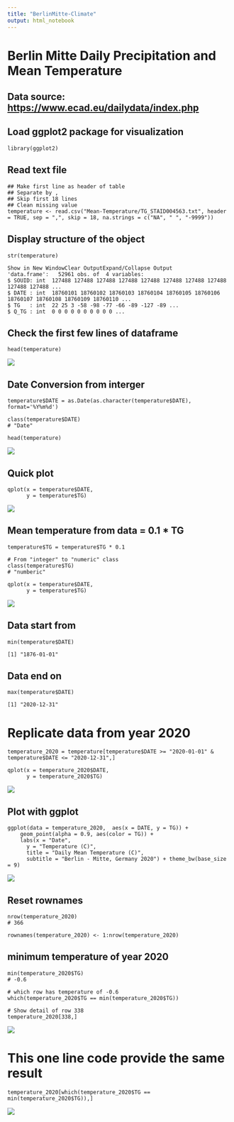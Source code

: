 ```yaml
---
title: "BerlinMitte-Climate"
output: html_notebook
---
```


# Berlin Mitte Daily Precipitation and Mean Temperature
## Data source: <https://www.ecad.eu/dailydata/index.php>

## Load ggplot2 package for visualization
```{r}
library(ggplot2)
```

## Read text file
```{r}
## Make first line as header of table
## Separate by ,
## Skip first 18 lines
## Clean missing value
temperature <- read.csv("Mean-Temperature/TG_STAID004563.txt", header = TRUE, sep = ",", skip = 18, na.strings = c("NA", " ", "-9999"))
```

## Display structure of the object
```{r}
str(temperature)
```
    Show in New WindowClear OutputExpand/Collapse Output
    'data.frame':	52961 obs. of  4 variables:
    $ SOUID: int  127488 127488 127488 127488 127488 127488 127488 127488     127488 127488 ...
    $ DATE : int  18760101 18760102 18760103 18760104 18760105 18760106      18760107 18760108 18760109 18760110 ...
    $ TG   : int  22 25 3 -58 -98 -77 -66 -89 -127 -89 ...
    $ Q_TG : int  0 0 0 0 0 0 0 0 0 0 ...

## Check the first few lines of dataframe
```{r}
head(temperature)
```
![](Head_First.PNG)<!-- -->

    

## Date Conversion from interger
```{r}
temperature$DATE = as.Date(as.character(temperature$DATE), format='%Y%m%d')

class(temperature$DATE)
# "Date"

head(temperature)
```
![](Head_Second.PNG)<!-- -->


## Quick plot
```{r}
qplot(x = temperature$DATE,
      y = temperature$TG)
```
![](quick_plot_temperature.png)<!-- -->


## Mean temperature from data = 0.1 * TG
```{r}
temperature$TG = temperature$TG * 0.1

# From "integer" to "numeric" class
class(temperature$TG)
# "numberic"

qplot(x = temperature$DATE,
      y = temperature$TG)

```
![](qucikplot_converted_temp.png)<!-- -->


## Data start from
```{r}
min(temperature$DATE)
```
    [1] "1876-01-01"

## Data end on
```{r}
max(temperature$DATE)
```
    [1] "2020-12-31"


# Replicate data from year 2020
```{r}
temperature_2020 = temperature[temperature$DATE >= "2020-01-01" & temperature$DATE <= "2020-12-31",]

qplot(x = temperature_2020$DATE,
      y = temperature_2020$TG)

```
![](Quickplot_Temp2020.png)<!-- -->

## Plot with ggplot

```{r}
ggplot(data = temperature_2020,  aes(x = DATE, y = TG)) +
    geom_point(alpha = 0.9, aes(color = TG)) +
    labs(x = "Date",
      y = "Temperature (C)",
      title = "Daily Mean Temperature (C)",
      subtitle = "Berlin - Mitte, Germany 2020") + theme_bw(base_size = 9)
```

![](ggplot.png)<!-- -->


## Reset rownames
```{r}
nrow(temperature_2020)
# 366

rownames(temperature_2020) <- 1:nrow(temperature_2020)
```

## minimum temperature of year 2020
```{r}
min(temperature_2020$TG)
# -0.6

# which row has temperature of -0.6
which(temperature_2020$TG == min(temperature_2020$TG))

# Show detail of row 338
temperature_2020[338,]

```

![](min-temp.png)<!-- -->


# This one line code provide the same result
```{r}
temperature_2020[which(temperature_2020$TG == min(temperature_2020$TG)),]

```
![](min-temp.png)<!-- -->


